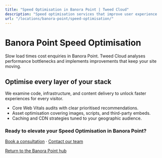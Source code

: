 ```yaml
---
title: "Speed Optimisation in Banora Point | Tweed Cloud"
description: "Speed optimisation services that improve user experience for Banora Point visitors."
url: "/locations/banora-point/speed-optimisation/"
---
```


# Banora Point Speed Optimisation

Slow load times cost enquiries in Banora Point. Tweed Cloud analyses performance bottlenecks and implements improvements that keep your site moving.

## Optimise every layer of your stack

We examine code, infrastructure, and content delivery to unlock faster experiences for every visitor.

- Core Web Vitals audits with clear prioritised recommendations.
- Asset optimisation covering images, scripts, and third-party embeds.
- Caching and CDN strategies tuned to your geographic audience.

### Ready to elevate your Speed Optimisation in Banora Point?

[Book a consultation](/consultation/) · [Contact our team](/contact/)

[Return to the Banora Point hub](/locations/banora-point/)
